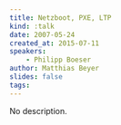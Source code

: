 ```yaml
---
title: Netzboot, PXE, LTP
kind: :talk
date: 2007-05-24
created_at: 2015-07-11
speakers:
    - Philipp Boeser
author: Matthias Beyer
slides: false
tags:
---
```


No description.
